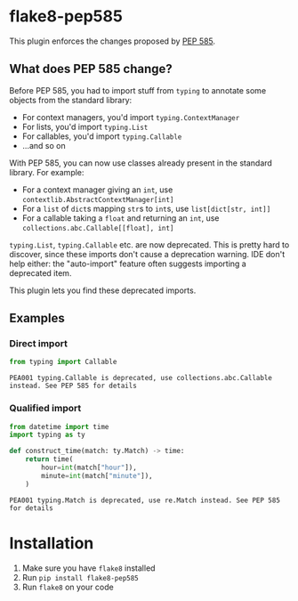 # flake8-pep585

This plugin enforces the changes proposed by [PEP 585](https://peps.python.org/pep-0585/).

## What does PEP 585 change?

Before PEP 585, you had to import stuff from `typing` to annotate some objects from the standard library:

- For context managers, you'd import `typing.ContextManager`
- For lists, you'd import `typing.List`
- For callables, you'd import `typing.Callable`
- ...and so on

With PEP 585, you can now use classes already present in the standard library. For example:
- For a context manager giving an `int`, use `contextlib.AbstractContextManager[int]`
- For a `list` of `dict`s mapping `str`s to `int`s, use `list[dict[str, int]]`
- For a callable taking a `float` and returning an `int`, use `collections.abc.Callable[[float], int]`

`typing.List`, `typing.Callable` etc. are now deprecated. This is pretty hard to discover, since these
imports don't cause a deprecation warning. IDE don't help either: the "auto-import" feature often suggests
importing a deprecated item.

This plugin lets you find these deprecated imports.

## Examples

### Direct import
```py
from typing import Callable
```
```
PEA001 typing.Callable is deprecated, use collections.abc.Callable instead. See PEP 585 for details
```

### Qualified import
```py
from datetime import time
import typing as ty

def construct_time(match: ty.Match) -> time:
    return time(
        hour=int(match["hour"]),
        minute=int(match["minute"]),
    )
```
```
PEA001 typing.Match is deprecated, use re.Match instead. See PEP 585 for details
```

# Installation

1. Make sure you have `flake8` installed
2. Run `pip install flake8-pep585`
3. Run `flake8` on your code
